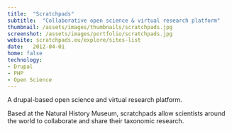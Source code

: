 ```yaml
---
title:  "Scratchpads"
subtitle:  "Collaborative open science & virtual research platform"
thumbnail: /assets/images/thumbnails/scratchpads.jpg
screenshot: /assets/images/portfolio/scratchpads.jpg
website: scratchpads.eu/explore/sites-list
date:   2012-04-01
home: false
technology:
- Drupal
- PHP
- Open Science
---
```


A drupal-based open science and virtual research platform.
 
Based at the Natural History Museum, scratchpads allow scientists around the world to collaborate and share their taxonomic research. 
